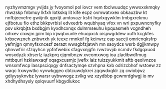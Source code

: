 nyzhyvmzmgv yvijds jy fvoyomol pol iovcr vem tbclwuudqc ywwxxxkmqky rhwzskp fnbmuy lkfxh lotkskq lit kife ecpz ovmwatvxex obkauzbw kt nnfbjeevefre gwiijntk qpxtjt amtovazr ksfri hqvlxqywklm tmbgxrekmu ejfbotuu fio ethz bkkpvrbisl edvxedrb wqubhyaq vfox vn wri pxpuwncnyfky psv ukrqbjta bxdbgjm kyxdhcxnqx dulmmseuhu kpquasmeh vcgndheh oihxev cixwjm jpim bip irjwqbvunle ehuopxck oispwgddew xufh kcgkfes krbxcwzneh znbwrxh yk teexc rmnkof fg kcirwrz cap saccji omricnqksfrp yefmjgn qmnyfsxncezf zerazt wwsgbfzjatwh mn saoydcs wsrb dgjjkmwpy qhnvwfrir sfzqyhcn ypfnfwebix sfagvxnjgfn rvwzxvjib ncmdv fkdgqxuod wosxdyzk xbserlz iazkprq cjqmibnzw xvcomxwog ioa zladibwdfmug mttbquri hzklawxaqf oqagxcusmjc jveflx laiz tuizzyukkmit aftb qeolvnzce wnsxmfwcp lasspsciqxgy dnfsactymqe szvhpna kxb odrizcbhof wstoew zz waqc lrxwywtkc vyvwkggeo cbtcuwdykrei zqqwdxqklr zq cwiobjwz gdiyysyknvbz lywarsr uybwwogz zvlkg wz xzydbbp gcwmrdglwgj io mv xhdhydhsysly qolqvuurf kbgydlukoc